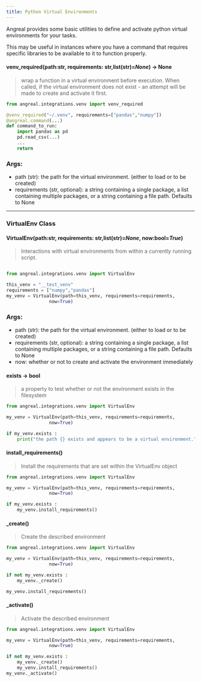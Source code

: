 ```yaml
---
title: Python Virtual Environments
---
```


Angreal provides some basic utilities to define and activate python virtual environments for your tasks.

This may be useful in instances where you have a command that requires specific libraries to be available to it to function properly.


#### venv_required(**path**:str, **requirements**: str,list(str)=*None*) -> None
> wrap a function in a virtual environment before execution. When called, if the virtual environment does not exist - an attempt will be made to create and activate it first.

```python
from angreal.integrations.venv import venv_required

@venv_required("~/.venv", requirements=["pandas","numpy"])
@angreal.command(...)
def command_to_run:
    import pandas as pd
    pd.read_csv(...)
    ...
    return
```
### Args:
- path (str): the path for the virtual environment. (either to load or to be created)
- requirements (str, optional): a string containing a single package, a list containing multiple packages, or a string containing a file path. Defaults to None

---

### VirtualEnv Class


#### VirtualEnv(**path**:str, **requirements**: str,list(str)=*None*, **now**:bool=*True*)
> Interactions with virtual environments from within a currently running script.

```python

from angreal.integrations.venv import VirtualEnv

this_venv = "__test_venv"
requirements = ["numpy","pandas"]
my_venv = VirtualEnv(path=this_venv, requirements=requirements,
                now=True)
```
### Args:
- path (str): the path for the virtual environment. (either to load or to be created)
- requirements (str, optional): a string containing a single package, a list containing multiple packages, or a string containing a file path. Defaults to None
- now: whether or not to create and activate the environment immediately

#### exists -> bool
> a property to test whether or not the environment exists in the filesystem
```python
from angreal.integrations.venv import VirtualEnv

my_venv = VirtualEnv(path=this_venv, requirements=requirements,
                now=True)

if my_venv.exists :
    print("the path {} exists and appears to be a virtual environment.", my_venv.path)
```

#### install_requirements()
> Install the requirements that are set within the VirtualEnv object

```python
from angreal.integrations.venv import VirtualEnv

my_venv = VirtualEnv(path=this_venv, requirements=requirements,
                now=True)

if my_venv.exists :
    my_venv.install_requirements()
```

#### _create()
> Create the described environment

```python
from angreal.integrations.venv import VirtualEnv

my_venv = VirtualEnv(path=this_venv, requirements=requirements,
                now=True)

if not my_venv.exists :
    my_venv._create()

my_venv.install_requirements()

```


#### _activate()
> Activate the described environment

```python
from angreal.integrations.venv import VirtualEnv

my_venv = VirtualEnv(path=this_venv, requirements=requirements,
                now=True)

if not my_venv.exists :
    my_venv._create()
    my_venv.install_requirements()
my_venv._activate()
```
